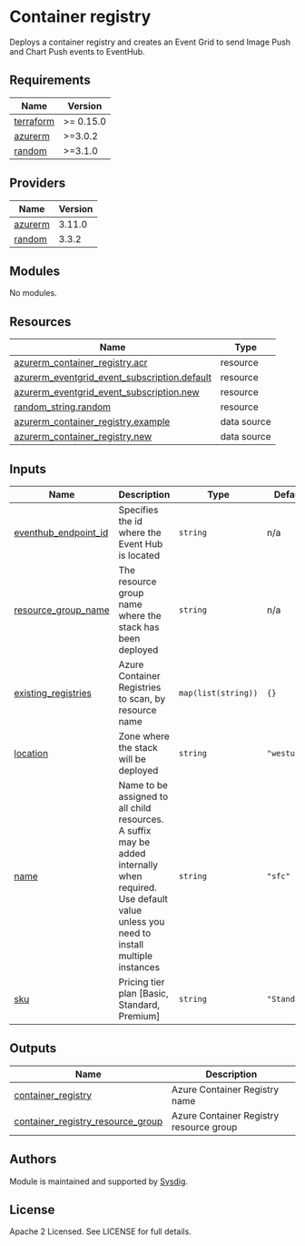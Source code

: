
# Container registry

Deploys a container registry and creates an Event Grid to send Image Push and Chart Push events to EventHub.

<!-- BEGINNING OF PRE-COMMIT-TERRAFORM DOCS HOOK -->
## Requirements

| Name | Version |
|------|---------|
| <a name="requirement_terraform"></a> [terraform](#requirement\_terraform) | >= 0.15.0 |
| <a name="requirement_azurerm"></a> [azurerm](#requirement\_azurerm) | >=3.0.2 |
| <a name="requirement_random"></a> [random](#requirement\_random) | >=3.1.0 |

## Providers

| Name | Version |
|------|---------|
| <a name="provider_azurerm"></a> [azurerm](#provider\_azurerm) | 3.11.0 |
| <a name="provider_random"></a> [random](#provider\_random) | 3.3.2 |

## Modules

No modules.

## Resources

| Name | Type |
|------|------|
| [azurerm_container_registry.acr](https://registry.terraform.io/providers/hashicorp/azurerm/latest/docs/resources/container_registry) | resource |
| [azurerm_eventgrid_event_subscription.default](https://registry.terraform.io/providers/hashicorp/azurerm/latest/docs/resources/eventgrid_event_subscription) | resource |
| [azurerm_eventgrid_event_subscription.new](https://registry.terraform.io/providers/hashicorp/azurerm/latest/docs/resources/eventgrid_event_subscription) | resource |
| [random_string.random](https://registry.terraform.io/providers/hashicorp/random/latest/docs/resources/string) | resource |
| [azurerm_container_registry.example](https://registry.terraform.io/providers/hashicorp/azurerm/latest/docs/data-sources/container_registry) | data source |
| [azurerm_container_registry.new](https://registry.terraform.io/providers/hashicorp/azurerm/latest/docs/data-sources/container_registry) | data source |

## Inputs

| Name | Description | Type | Default | Required |
|------|-------------|------|---------|:--------:|
| <a name="input_eventhub_endpoint_id"></a> [eventhub\_endpoint\_id](#input\_eventhub\_endpoint\_id) | Specifies the id where the Event Hub is located | `string` | n/a | yes |
| <a name="input_resource_group_name"></a> [resource\_group\_name](#input\_resource\_group\_name) | The resource group name where the stack has been deployed | `string` | n/a | yes |
| <a name="input_existing_registries"></a> [existing\_registries](#input\_existing\_registries) | Azure Container Registries to scan, by resource name | `map(list(string))` | `{}` | no |
| <a name="input_location"></a> [location](#input\_location) | Zone where the stack will be deployed | `string` | `"westus"` | no |
| <a name="input_name"></a> [name](#input\_name) | Name to be assigned to all child resources. A suffix may be added internally when required. Use default value unless you need to install multiple instances | `string` | `"sfc"` | no |
| <a name="input_sku"></a> [sku](#input\_sku) | Pricing tier plan [Basic, Standard, Premium] | `string` | `"Standard"` | no |

## Outputs

| Name | Description |
|------|-------------|
| <a name="output_container_registry"></a> [container\_registry](#output\_container\_registry) | Azure Container Registry name |
| <a name="output_container_registry_resource_group"></a> [container\_registry\_resource\_group](#output\_container\_registry\_resource\_group) | Azure Container Registry resource group |
<!-- END OF PRE-COMMIT-TERRAFORM DOCS HOOK -->

## Authors

Module is maintained and supported by [Sysdig](https://sysdig.com).

## License

Apache 2 Licensed. See LICENSE for full details.
